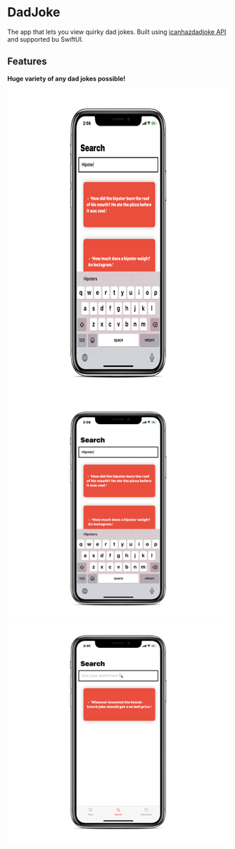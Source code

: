 # DadJoke

The app that lets you view quirky dad jokes. Built using [icanhazdadjoke API](https://icanhazdadjoke.com) and supported bu SwiftUI. 

## Features

**Huge variety of any dad jokes possible!**

<img align="left" width="700" height="700" src="https://github.com/NikBeastDeve/DadJoke/blob/master/DadJoke/Screenshots/search.png">

![Search](https://github.com/NikBeastDeve/DadJoke/blob/master/DadJoke/Screenshots/search.png)
![Search_Default](https://github.com/NikBeastDeve/DadJoke/blob/master/DadJoke/Screenshots/search_default.png)
